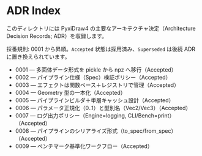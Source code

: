 # ADR Index

このディレクトリには PyxiDraw4 の主要なアーキテクチャ決定（Architecture Decision Records; ADR）を収録します。

採番規則: 0001 から昇順。`Accepted` 状態は採用済み、`Superseded` は後続 ADR に置き換えられています。

- 0001 — 多面体データ形式を pickle から npz へ移行（Accepted）
- 0002 — パイプライン仕様（Spec）検証ポリシー（Accepted）
- 0003 — エフェクトは関数ベース＋レジストリで管理（Accepted）
- 0004 — Geometry 型の一本化（Accepted）
- 0005 — パイプラインビルダ＋単層キャッシュ設計（Accepted）
- 0006 — パラメータ正規化（0..1）と型別名（Vec2/Vec3）（Accepted）
- 0007 — ログ出力ポリシー（Engine=logging, CLI/Bench=print）（Accepted）
- 0008 — パイプラインのシリアライズ形式（to_spec/from_spec）（Accepted）
- 0009 — ベンチマーク基準化ワークフロー（Accepted）

